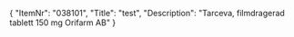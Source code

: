{
  "ItemNr": "038101",
  "Title": "test",
  "Description": "Tarceva, filmdragerad tablett 150 mg Orifarm AB"
}